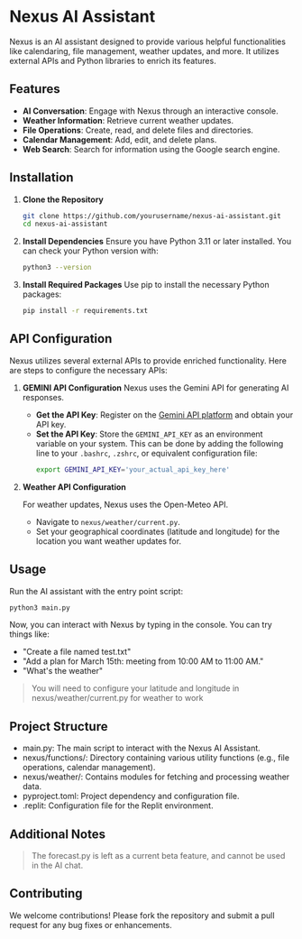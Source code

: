 # Nexus AI Assistant

Nexus is an AI assistant designed to provide various helpful functionalities like calendaring, file management, weather updates, and more. It utilizes external APIs and Python libraries to enrich its features.

## Features

- **AI Conversation**: Engage with Nexus through an interactive console.
- **Weather Information**: Retrieve current weather updates.
- **File Operations**: Create, read, and delete files and directories.
- **Calendar Management**: Add, edit, and delete plans.
- **Web Search**: Search for information using the Google search engine.

## Installation

1. **Clone the Repository**
   ```bash
   git clone https://github.com/yourusername/nexus-ai-assistant.git
   cd nexus-ai-assistant
   ```

2. **Install Dependencies**
   Ensure you have Python 3.11 or later installed. You can check your Python version with:
   ```bash
   python3 --version
   ```
3. **Install Required Packages**
   Use pip to install the necessary Python packages:
   ```bash
   pip install -r requirements.txt
   ```

## API Configuration

Nexus utilizes several external APIs to provide enriched functionality. Here are steps to configure the necessary APIs:

1. **GEMINI API Configuration**
   Nexus uses the Gemini API for generating AI responses.
   - **Get the API Key**: Register on the <a href="https://aistudio.google.com/apikey" target="_blank" rel="noopener noreferrer">Gemini API platform</a>  and obtain your API key.
   - **Set the API Key**: Store the `GEMINI_API_KEY` as an environment variable on your system. This can be done by adding the following line to your `.bashrc`, `.zshrc`, or equivalent configuration file:
     ```bash
     export GEMINI_API_KEY='your_actual_api_key_here'
     ```

2. **Weather API Configuration**

   For weather updates, Nexus uses the Open-Meteo API.

   - Navigate to `nexus/weather/current.py`.
   - Set your geographical coordinates (latitude and longitude) for the location you want weather updates for.



## Usage
Run the AI assistant with the entry point script:
```bash
python3 main.py
```

Now, you can interact with Nexus by typing in the console. You can try things like:
* "Create a file named test.txt"
* "Add a plan for March 15th: meeting from 10:00 AM to 11:00 AM."
* "What's the weather"
> You will need to configure your latitude and longitude in nexus/weather/current.py for weather to work

## Project Structure
* main.py: The main script to interact with the Nexus AI Assistant.
* nexus/functions/: Directory containing various utility functions (e.g., file operations, calendar management).
* nexus/weather/: Contains modules for fetching and processing weather data.
* pyproject.toml: Project dependency and configuration file.
* .replit: Configuration file for the Replit environment.

## Additional Notes
> The forecast.py is left as a current beta feature, and cannot be used in the AI chat.

## Contributing
We welcome contributions! Please fork the repository and submit a pull request for any bug fixes or enhancements.


